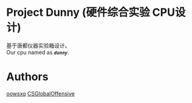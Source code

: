 # Project Dunny (硬件综合实验 CPU设计)
基于唐都仪器实验箱设计。  
Our cpu named as _**`dunny`**_.

# Authors
[oowsxq](https://github.com/oowsxq)
[CSGlobalOffensive](https://github.com/CSGlobalOffensive)
